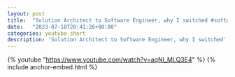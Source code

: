 ```yaml
---
layout: post
title:  "Solution Architect to Software Engineer, why I switched #softwareengineering #programming #coding"
date:   "2023-07-18T20:41:26+00:00"
categories: youtube short
description: 'Solution Architect to Software Engineer, why I switched'
---
```

{% youtube  "https://www.youtube.com/watch?v=aqNl_MLQ3E4" %}
{% include anchor-embed.html %}
<br />

